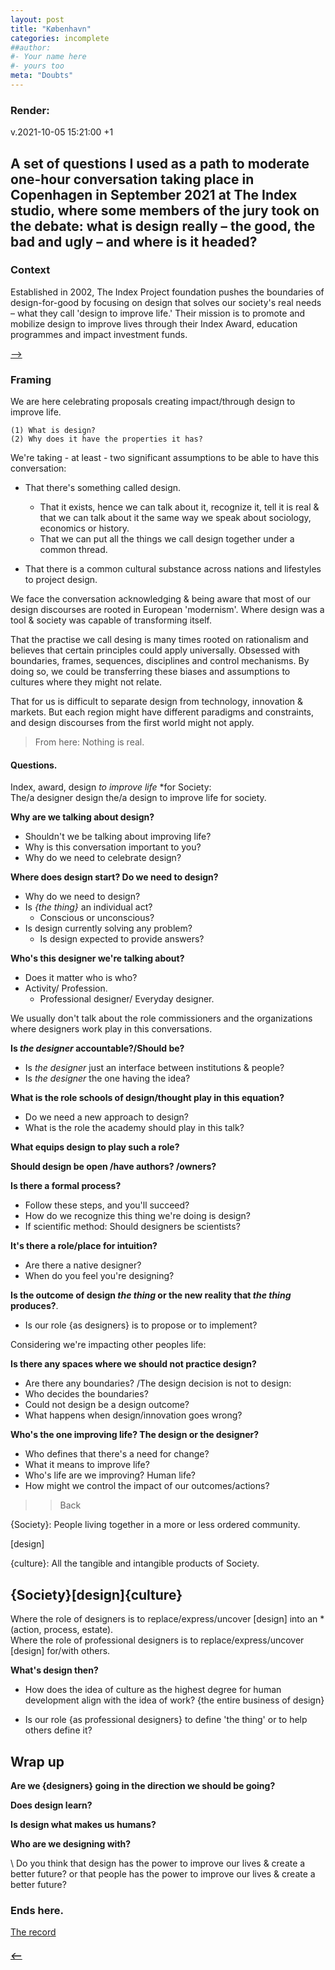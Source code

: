 ```yaml
---
layout: post
title: "København"
categories: incomplete
##author:
#- Your name here
#- yours too
meta: "Doubts"
---
```


### Render:
v.2021-10-05 15:21:00 +1


## A set of questions I used as a path to moderate one-hour conversation taking place in Copenhagen in September 2021 at The Index studio, where some members of the jury took on the debate: what is design really – the good, the bad and ugly – and where is it headed?

### Context
Established in 2002, The Index Project foundation pushes the boundaries of design-for-good by focusing on design that solves our society's real needs – what they call 'design to improve life.' Their mission is to promote and mobilize design to improve lives through their Index Award, education programmes and impact investment funds.

[⟶](https://theindexproject.org)

### Framing
We are here celebrating proposals creating impact/through design to improve life.

    (1) What is design?
    (2) Why does it have the properties it has?  


We're taking - at least - two significant assumptions to be able to have this conversation:

  - That there's something called design.
    - That it exists, hence we can talk about it, recognize it, tell it is real & that we can talk about it the same way we speak about sociology, economics or history.
    - That we can put all the things we call design together under a common thread.

  - That there is a common cultural substance across nations and lifestyles to project design.

We face the conversation acknowledging & being aware that most of our design discourses are rooted in European 'modernism'. Where design was a tool & society was capable of transforming itself.

That the practise we call desing is many times rooted on rationalism and believes that certain principles could apply universally. Obsessed with boundaries, frames, sequences, disciplines and control mechanisms. By doing so, we could be transferring these biases and assumptions to cultures where they might not relate.

That for us is difficult to separate design from technology, innovation & markets. But each region might have different paradigms and constraints, and design discourses from the first world might not apply.


> From here: Nothing is real.

#### Questions.
Index, award, design *to improve life* *for Society:  
The/a designer design the/a design to improve life for society.

**Why are we talking about design?**
  - Shouldn't we be talking about improving life?
  - Why is this conversation important to you?
  - Why do we need to celebrate design?

 **Where does design start? Do we need to design?**
  - Why do we need to design?
  - Is *{the thing}* an individual act?
    - Conscious or unconscious?
  - Is design currently solving any problem?
    - Is design expected to provide answers?

**Who's this designer we're talking about?**
  - Does it matter who is who?
  - Activity/ Profession.
    - Professional designer/ Everyday designer.

We usually don't talk about the role commissioners and the organizations where designers work play in this conversations.  

**Is *the designer* accountable?/Should be?**
  - Is *the designer* just an interface between institutions & people?
  - Is *the designer* the one having the idea?

**What is the role schools of design/thought play in this equation?**
  - Do we need a new approach to design?
  - What is the role the academy should play in this talk?

**What equips design to play such a role?**

**Should design be open /have authors? /owners?**

**Is there a formal process?**
  - Follow these steps, and you'll succeed?  
  - How do we recognize this thing we're doing is design?
  - If scientific method: Should designers be scientists?

**It's there a role/place for intuition?**
  - Are there a native designer?
  - When do you feel you're designing?

**Is the outcome of design *the thing* or the new reality that *the thing* produces?**.
  - Is our role {as designers} is to propose or to implement?

Considering we're impacting other peoples life:  

**Is there any spaces where we should not practice design?**
  - Are there any boundaries? /The design decision is not to design:  
  - Who decides the boundaries?
  - Could not design be a design outcome?
  - What happens when design/innovation goes wrong?

**Who's the one improving life? The design or the designer?**
  - Who defines that there's a need for change?
  - What it means to improve life?
  - Who's life are we improving? Human life?
  - How might we control the impact of our outcomes/actions?

>> Back

{Society}: People living together in a more or less ordered community.

[design]

{culture}: All the tangible and intangible products of Society.


## {Society}[design]{culture}
  Where the role of designers is to replace/express/uncover [design] into an *(action, process, estate).  
  Where the role of professional designers is to replace/express/uncover [design] for/with others.  

**What's design then?**
- How does the idea of culture as the highest degree for human development align with the idea of work?
  {the entire business of design}  

- Is our role {as professional designers} to define 'the thing' or to help others define it?


## Wrap up

**Are we {designers} going in the direction we should be going?**

**Does design learn?**

**Is design what makes us humans?**

**Who are we designing with?**


\\
Do you think that design has the power to improve our lives & create a better future?
or that people has the power to improve our lives & create a better future?

### Ends here.
[The record](https://www.youtube.com/watch?v=zS3S67xFRIo)



##### [⟵](/../../incomplete/index.html)
